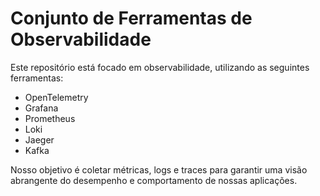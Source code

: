# Conjunto de Ferramentas de Observabilidade

Este repositório está focado em observabilidade, utilizando as seguintes ferramentas:

- OpenTelemetry
- Grafana
- Prometheus
- Loki
- Jaeger
- Kafka

Nosso objetivo é coletar métricas, logs e traces para garantir uma visão abrangente do desempenho e comportamento de nossas aplicações.
